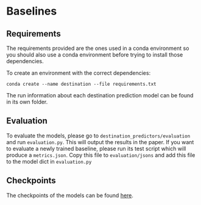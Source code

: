 # Baselines

## Requirements
The requirements provided are the ones used in a conda environment so you should also use a conda environment before trying to install those dependencies.

To create an environment with the correct dependencies:

``
conda create --name destination --file requirements.txt
``

The run information about each destination prediction model can be found in its own folder.



## Evaluation
To evaluate the models, please go to `destination_predictors/evaluation` and run `evaluation.py`.
This will output the results in the paper.
If you want to evaluate a newly trained baseline, please run its test script which will produce a `metrics.json`.
Copy this file to `evaluation/jsons` and add this file to the model dict in `evaluation.py`

## Checkpoints

The checkpoints of the models can be found [here](https://drive.google.com/file/d/1IXOzu6qlyzqcck1J5vVNYFoOzsW7XiVw/view?usp=sharing).
